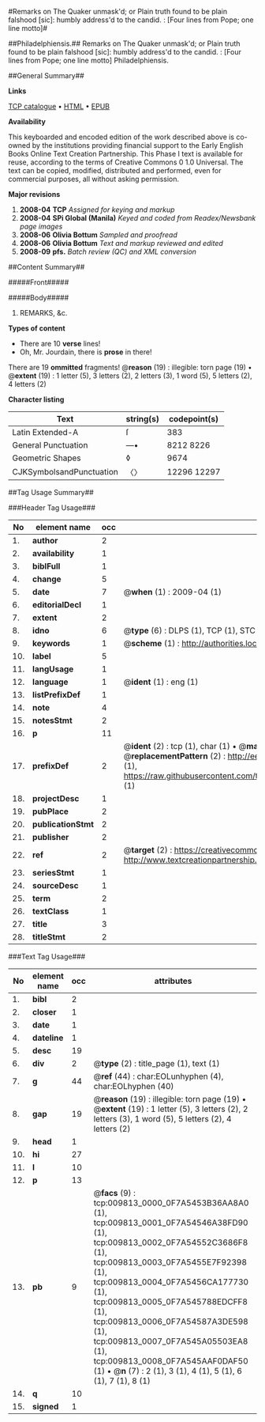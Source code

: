 #Remarks on The Quaker unmask'd; or Plain truth found to be plain falshood [sic]: humbly address'd to the candid. : [Four lines from Pope; one line motto]#

##Philadelphiensis.##
Remarks on The Quaker unmask'd; or Plain truth found to be plain falshood [sic]: humbly address'd to the candid. : [Four lines from Pope; one line motto]
Philadelphiensis.

##General Summary##

**Links**

[TCP catalogue](http://www.ota.ox.ac.uk/tcp/)  • 
[HTML](http://tei.it.ox.ac.uk/tcp/Texts-HTML/free/N07/N07682.html)  • 
[EPUB](http://tei.it.ox.ac.uk/tcp/Texts-EPUB/free/N07/N07682.epub)

**Availability**

This keyboarded and encoded edition of the
	       work described above is co-owned by the institutions
	       providing financial support to the Early English Books
	       Online Text Creation Partnership. This Phase I text is
	       available for reuse, according to the terms of Creative
	       Commons 0 1.0 Universal. The text can be copied,
	       modified, distributed and performed, even for
	       commercial purposes, all without asking permission.

**Major revisions**

1. __2008-04__ __TCP__ *Assigned for keying and markup*
1. __2008-04__ __SPi Global (Manila)__ *Keyed and coded from Readex/Newsbank page images*
1. __2008-06__ __Olivia Bottum__ *Sampled and proofread*
1. __2008-06__ __Olivia Bottum__ *Text and markup reviewed and edited*
1. __2008-09__ __pfs.__ *Batch review (QC) and XML conversion*

##Content Summary##

#####Front#####

#####Body#####

1. REMARKS, &c.

**Types of content**

  * There are 10 **verse** lines!
  * Oh, Mr. Jourdain, there is **prose** in there!

There are 19 **ommitted** fragments! 
 @__reason__ (19) : illegible: torn page (19)  •  @__extent__ (19) : 1 letter (5), 3 letters (2), 2 letters (3), 1 word (5), 5 letters (2), 4 letters (2)

**Character listing**


|Text|string(s)|codepoint(s)|
|---|---|---|
|Latin Extended-A|ſ|383|
|General Punctuation|—•|8212 8226|
|Geometric Shapes|◊|9674|
|CJKSymbolsandPunctuation|〈〉|12296 12297|

##Tag Usage Summary##

###Header Tag Usage###

|No|element name|occ|attributes|
|---|---|---|---|
|1.|__author__|2||
|2.|__availability__|1||
|3.|__biblFull__|1||
|4.|__change__|5||
|5.|__date__|7| @__when__ (1) : 2009-04 (1)|
|6.|__editorialDecl__|1||
|7.|__extent__|2||
|8.|__idno__|6| @__type__ (6) : DLPS (1), TCP (1), STC (1), NOTIS (1), IMAGE-SET (1), EVANS-CITATION (1)|
|9.|__keywords__|1| @__scheme__ (1) : http://authorities.loc.gov/ (1)|
|10.|__label__|5||
|11.|__langUsage__|1||
|12.|__language__|1| @__ident__ (1) : eng (1)|
|13.|__listPrefixDef__|1||
|14.|__note__|4||
|15.|__notesStmt__|2||
|16.|__p__|11||
|17.|__prefixDef__|2| @__ident__ (2) : tcp (1), char (1)  •  @__matchPattern__ (2) : ([0-9\-]+):([0-9IVX]+) (1), (.+) (1)  •  @__replacementPattern__ (2) : http://eebo.chadwyck.com/downloadtiff?vid=$1&page=$2 (1), https://raw.githubusercontent.com/textcreationpartnership/Texts/master/tcpchars.xml#$1 (1)|
|18.|__projectDesc__|1||
|19.|__pubPlace__|2||
|20.|__publicationStmt__|2||
|21.|__publisher__|2||
|22.|__ref__|2| @__target__ (2) : https://creativecommons.org/publicdomain/zero/1.0/ (1), http://www.textcreationpartnership.org/docs/. (1)|
|23.|__seriesStmt__|1||
|24.|__sourceDesc__|1||
|25.|__term__|2||
|26.|__textClass__|1||
|27.|__title__|3||
|28.|__titleStmt__|2||


###Text Tag Usage###

|No|element name|occ|attributes|
|---|---|---|---|
|1.|__bibl__|2||
|2.|__closer__|1||
|3.|__date__|1||
|4.|__dateline__|1||
|5.|__desc__|19||
|6.|__div__|2| @__type__ (2) : title_page (1), text (1)|
|7.|__g__|44| @__ref__ (44) : char:EOLunhyphen (4), char:EOLhyphen (40)|
|8.|__gap__|19| @__reason__ (19) : illegible: torn page (19)  •  @__extent__ (19) : 1 letter (5), 3 letters (2), 2 letters (3), 1 word (5), 5 letters (2), 4 letters (2)|
|9.|__head__|1||
|10.|__hi__|27||
|11.|__l__|10||
|12.|__p__|13||
|13.|__pb__|9| @__facs__ (9) : tcp:009813_0000_0F7A5453B36AA8A0 (1), tcp:009813_0001_0F7A54546A38FD90 (1), tcp:009813_0002_0F7A54552C3686F8 (1), tcp:009813_0003_0F7A5455E7F92398 (1), tcp:009813_0004_0F7A5456CA177730 (1), tcp:009813_0005_0F7A545788EDCFF8 (1), tcp:009813_0006_0F7A54587A3DE598 (1), tcp:009813_0007_0F7A545A05503EA8 (1), tcp:009813_0008_0F7A545AAF0DAF50 (1)  •  @__n__ (7) : 2 (1), 3 (1), 4 (1), 5 (1), 6 (1), 7 (1), 8 (1)|
|14.|__q__|10||
|15.|__signed__|1||

